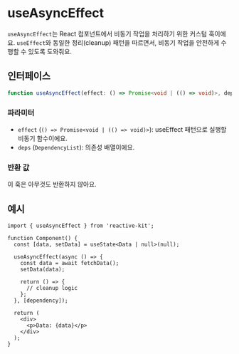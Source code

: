 # useAsyncEffect

`useAsyncEffect`는 React 컴포넌트에서 비동기 작업을 처리하기 위한 커스텀 훅이에요. `useEffect`와 동일한 정리(cleanup) 패턴을 따르면서, 비동기 작업을 안전하게 수행할 수 있도록 도와줘요.

## 인터페이스

```ts
function useAsyncEffect(effect: () => Promise<void | (() => void)>, deps?: DependencyList): void;
```

### 파라미터

- `effect` (`() => Promise<void | (() => void)>`): useEffect 패턴으로 실행할 비동기 함수이에요.
- `deps` (`DependencyList`): 의존성 배열이에요.

### 반환 값

이 훅은 아무것도 반환하지 않아요.

## 예시

```tsx
import { useAsyncEffect } from 'reactive-kit';

function Component() {
  const [data, setData] = useState<Data | null>(null);

  useAsyncEffect(async () => {
    const data = await fetchData();
    setData(data);

    return () => {
      // cleanup logic
    };
  }, [dependency]);

  return (
    <div>
      <p>Data: {data}</p>
    </div>
  );
}
```
